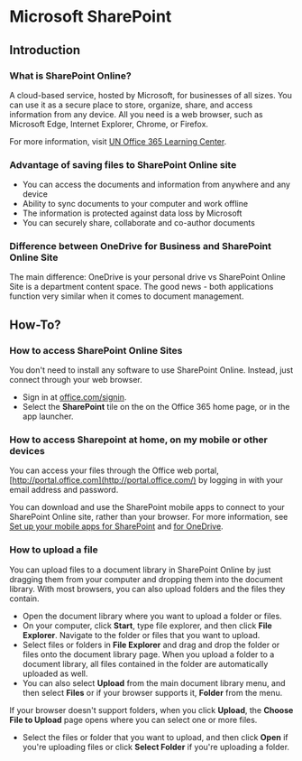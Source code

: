 # Microsoft SharePoint

## **Introduction** 

### **What is SharePoint Online?**

A cloud-based service, hosted by Microsoft, for businesses of all sizes. You can use it as a secure place to store, organize, share, and access information from any device. All you need is a web browser, such as Microsoft Edge, Internet Explorer, Chrome, or Firefox.

For more information, visit [UN Office 365 Learning Center](https://unitednations.sharepoint.com/sites/unhq_learning_office365/SitePages/What-is-SharePoint-Online.aspx?web=1).

###  **Advantage of saving files to SharePoint Online site**

* You can access the documents and information from anywhere and any device
* Ability to sync documents to your computer and work offline
* The information is protected against data loss by Microsoft
* You can securely share, collaborate and co-author documents

###  **Difference between OneDrive for Business and SharePoint Online Site**

The main difference: OneDrive is your personal drive vs SharePoint Online Site is a department content space. The good news - both applications function very similar when it comes to document management. 

## How-To?

### **How to access SharePoint Online Sites**

You don't need to install any software to use SharePoint Online. Instead, just connect through your web browser.

* Sign in at [office.com/signin](https://www.office.com/signin).
* Select the **SharePoint** tile on the on the Office 365 home page, or in the app launcher.

### **How to access Sharepoint at home, on my mobile or other devices**

You can access your files through the Office web portal, [http://portal.office.com](http://portal.office.com/) by logging in with your email address and password.

You can download and use the SharePoint mobile apps to connect to your SharePoint Online site, rather than your browser. For more information, see [Set up your mobile apps for SharePoint](https://support.office.com/en-us/article/set-up-your-mobile-apps-for-sharepoint-539608ac-4725-455e-aea0-9ca1f769849f) and [for OneDrive](https://support.office.com/en-us/article/for-onedrive-c45e3f90-14af-4cfa-97f2-137f74d4304e).

### **How to upload a file** 

You can upload files to a document library in SharePoint Online by just dragging them from your computer and dropping them into the document library. With most browsers, you can also upload folders and the files they contain.

* Open the document library where you want to upload a folder or files.
* On your computer, click **Start**, type file explorer, and then click **File Explorer**. Navigate to the folder or files that you want to upload.
* Select files or folders in **File Explorer** and drag and drop the folder or files onto the document library page. When you upload a folder to a document library, all files contained in the folder are automatically uploaded as well.
* You can also select **Upload** from the main document library menu, and then select **Files** or if your browser supports it, **Folder** from the menu.

If your browser doesn't support folders, when you click **Upload**, the **Choose File to Upload** page opens where you can select one or more files.

* Select the files or folder that you want to upload, and then click **Open** if you're uploading files or click **Select Folder** if you're uploading a folder.





